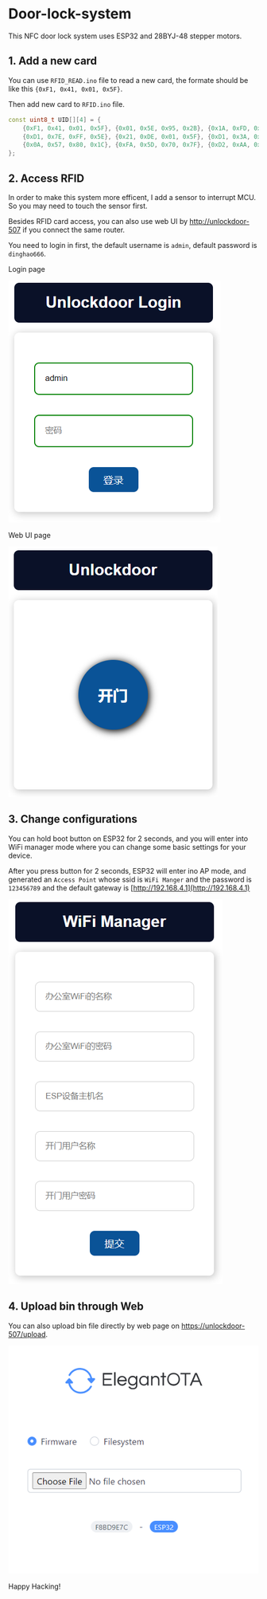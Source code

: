 # Door-lock-system

This NFC door lock system uses ESP32 and 28BYJ-48 stepper motors.

## 1. Add a new card
You can use `RFID_READ.ino` file to read a new card, the formate should be like this `{0xF1, 0x41, 0x01, 0x5F}`.

Then add new card to `RFID.ino` file.

```cpp
const uint8_t UID[][4] = {
    {0xF1, 0x41, 0x01, 0x5F}, {0x01, 0x5E, 0x95, 0x2B}, {0x1A, 0xFD, 0xA5, 0x21},
    {0xD1, 0x7E, 0xFF, 0x5E}, {0x21, 0xDE, 0x01, 0x5F}, {0xD1, 0x3A, 0xF6, 0x5E},
    {0x0A, 0x57, 0x80, 0x1C}, {0xFA, 0x5D, 0x70, 0x7F}, {0xD2, 0xAA, 0x1C, 0x3E},
};
```

## 2. Access RFID

In order to make this system more efficent, I add a sensor to interrupt MCU. So you may need to touch the sensor first.

Besides RFID card access, you can also use web UI by [http://unlockdoor-507](http://unlockdoor-507) if you connect the same router.

You need to login in first, the default username is `admin`, default password is `dinghao666`.

Login page

![Login](images/login.png)

Web UI page

![Login](images/home.png)

## 3. Change configurations

You can hold boot button on ESP32 for 2 seconds, and you will enter into WiFi manager mode where you can change some basic settings for your device.

After you press button for 2 seconds, ESP32 will enter ino AP mode, and generated an `Access Point` whose ssid is `WiFi Manger` and the password is `123456789` and the default gateway is [http://192.168.4.1](http://192.168.4.1)

![Manger](images/manager.png)

## 4. Upload bin through Web

You can also upload bin file directly by web page on [https://unlockdoor-507/upload](https://unlockdoor-507/upload).

![upload](images/update.png)

Happy Hacking!